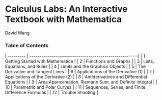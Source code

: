 # Calculus Labs: An Interactive Textbook with Mathematica
David Wang
### Table of Contents

|   --------- | -------------------------------------------------------|
|   1	      | Getting Started with Mathematica                       |
|   2	      | Functions and Graphs                                   |
|   3	      | Lists, Equations, and Rules                            |
|   4	      | Limits and the Graphics Objects                        |
|   5	      | The Derivative and Tangent Lines                       |
|   6	      | Applications of the Derivative (1)                     |
|   7	      | Applications of the Derivative (2)                     |
|   8	      | Antiderivatives and Differential Equations             |
|   9	      | Area Approximation, Riemann Sum, and Definite Integral |
|   10        | Parametric and Polar Curves                            |
|   11        | Sequences, Series, and Finite Difference Formulas      |
|   12        | Trouble Shooting                                       |
